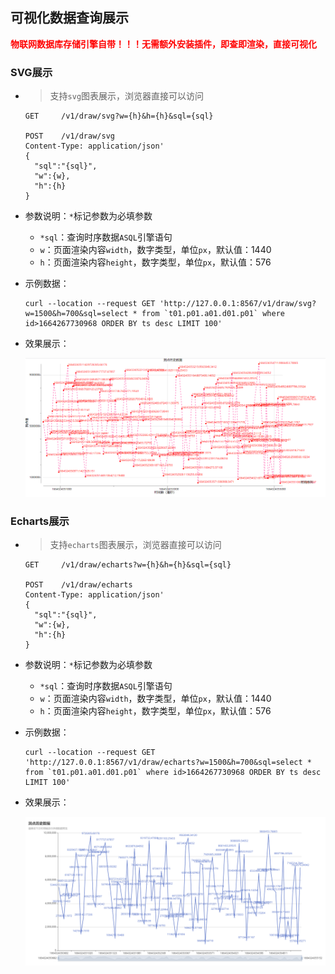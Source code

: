 ## 可视化数据查询展示

<b style="color:red">物联网数据库存储引擎自带！！！无需额外安装插件，即查即渲染，直接可视化</b>

### SVG展示

- > 支持`svg`图表展示，浏览器直接可以访问

  ```shell
  GET     /v1/draw/svg?w={h}&h={h}&sql={sql}
  
  POST    /v1/draw/svg
  Content-Type: application/json'
  {
  	"sql":"{sql}",
  	"w":{w},
  	"h":{h}
  }
  ```

- 参数说明：`*`标记参数为必填参数

  - `*sql`：查询时序数据`ASQL`引擎语句
  - `w`：页面渲染内容`width`，数字类型，单位`px`，默认值：1440
  - `h`：页面渲染内容`height`，数字类型，单位`px`，默认值：576

- 示例数据：

  ```shell
  curl --location --request GET 'http://127.0.0.1:8567/v1/draw/svg?w=1500&h=700&sql=select * from `t01.p01.a01.d01.p01` where id>1664267730968 ORDER BY ts desc LIMIT 100'
  ```

- 效果展示：

  ![image-20220928145932663](assets/image-20220928145932663.png)

### Echarts展示

- > 支持`echarts`图表展示，浏览器直接可以访问

  ```shell
  GET     /v1/draw/echarts?w={h}&h={h}&sql={sql}
  
  POST    /v1/draw/echarts
  Content-Type: application/json'
  {
  	"sql":"{sql}",
  	"w":{w},
  	"h":{h}
  }
  ```
  
- 参数说明：`*`标记参数为必填参数

  - `*sql`：查询时序数据`ASQL`引擎语句
  - `w`：页面渲染内容`width`，数字类型，单位`px`，默认值：1440
  - `h`：页面渲染内容`height`，数字类型，单位`px`，默认值：576

- 示例数据：

  ```shell
  curl --location --request GET 'http://127.0.0.1:8567/v1/draw/echarts?w=1500&h=700&sql=select * from `t01.p01.a01.d01.p01` where id>1664267730968 ORDER BY ts desc LIMIT 100'
  ```

- 效果展示：

  ![image-20220928150106510](assets/image-20220928150106510.png)